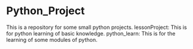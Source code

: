 # Python_Project
This is a repository for some small python projects.
lessonProject: This is for python learning of basic knowledge.
python_learn: This is for the learning of some modules of python.
